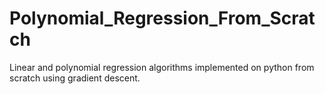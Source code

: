 # Polynomial_Regression_From_Scratch
Linear and polynomial regression algorithms implemented on python from scratch using gradient descent.
